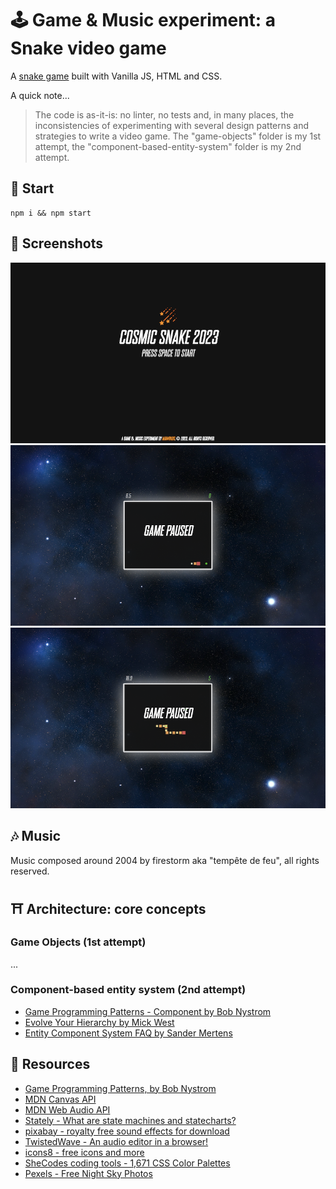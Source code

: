 # 🕹️ Game & Music experiment: a Snake video game

A [snake game](https://en.wikipedia.org/wiki/Snake_(video_game_genre)) built with Vanilla JS, HTML and CSS.

A quick note...
> The code is as-it-is: no linter, no tests and, in many places, the inconsistencies of experimenting with several design patterns and strategies to write a video game. The "game-objects" folder is my 1st attempt, the "component-based-entity-system" folder is my 2nd attempt.

## 🚀 Start

```shell
npm i && npm start
```

## 📸 Screenshots

<img src="./docs/img01.png" />
<img src="./docs/img02.png" />
<img src="./docs/img03.png" />

## 🎶 Music

Music composed around 2004 by firestorm aka "tempête de feu", all rights reserved.

## ⛩️ Architecture: core concepts

### Game Objects (1st attempt)

...

### Component-based entity system (2nd attempt)

- [Game Programming Patterns - Component by Bob Nystrom](http://gameprogrammingpatterns.com/component.html)
- [Evolve Your Hierarchy by Mick West](https://cowboyprogramming.com/2007/01/05/evolve-your-heirachy/)
- [Entity Component System FAQ by Sander Mertens](https://github.com/SanderMertens/ecs-faq)

## 💎 Resources

- [Game Programming Patterns, by Bob Nystrom](http://gameprogrammingpatterns.com/contents.html)
- [MDN Canvas API](https://developer.mozilla.org/en-US/docs/Web/API/Canvas_API)
- [MDN Web Audio API](https://developer.mozilla.org/en-US/docs/Web/API/Web_Audio_API)
- [Stately - What are state machines and statecharts?](https://stately.ai/docs/state-machines-and-statecharts)
- [pixabay - royalty free sound effects for download](https://pixabay.com/sound-effects)
- [TwistedWave - An audio editor in a browser!](https://twistedwave.com/online)
- [icons8 - free icons and more](https://icons8.com/icon/set/gaming/color)
- [SheCodes coding tools - 1,671 CSS Color Palettes](https://palettes.shecodes.io/palettes/)
- [Pexels - Free Night Sky Photos](https://www.pexels.com/search/night%20sky/)
